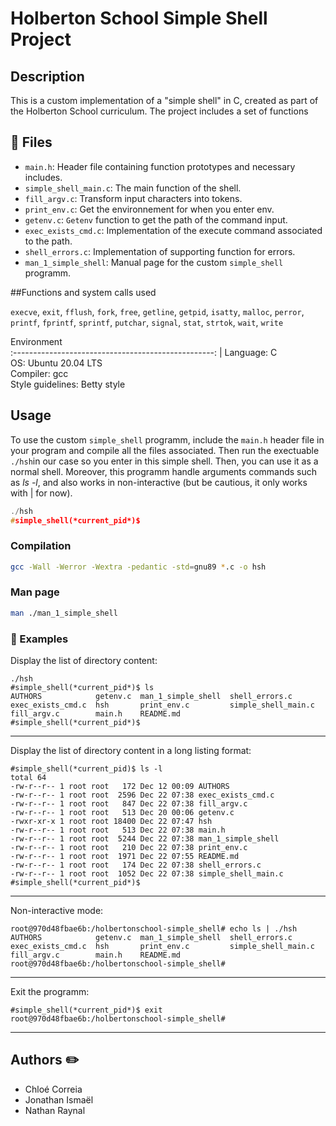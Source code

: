 # Holberton School Simple Shell Project

## Description

This is a custom implementation of a "simple shell" in C, created as part of the Holberton School curriculum. 
The project includes a set of functions 
## :file_folder: Files

- `main.h`: Header file containing function prototypes and necessary includes.
- `simple_shell_main.c`: The main function of the shell.
- `fill_argv.c`: Transform input characters into tokens.
- `print_env.c`: Get the environnement for when you enter env.
- `getenv.c`: `Getenv` function to get the path of the command input.
- `exec_exists_cmd.c`: Implementation of the execute command associated to the path.
- `shell_errors.c`: Implementation of supporting function for errors.
- `man_1_simple_shell`: Manual page for the custom `simple_shell` programm.

##Functions and system calls used

`execve`, `exit`, `fflush`, `fork`, `free`, `getline`, `getpid`, `isatty`, `malloc`, `perror`, `printf`, `fprintf`, `sprintf`, `putchar`, `signal`, `stat`, `strtok`, `wait`, `write`

Environment  
:--------------------------------------------------: |
Language: C  
OS: Ubuntu 20.04 LTS  
Compiler: gcc  
Style guidelines: Betty style

## Usage

To use the custom `simple_shell` programm, include the `main.h` header file in your program and compile all the files associated. Then run the exectuable `./hsh`in our case so you enter in this simple shell. Then, you can use it as a normal shell. Moreover, this programm handle arguments commands such as *ls -l*, and also works in non-interactive (but be cautious, it only works with | for now).
```c
./hsh
#simple_shell(*current_pid*)$
```

### Compilation
``` bash
gcc -Wall -Werror -Wextra -pedantic -std=gnu89 *.c -o hsh
```

### Man page
``` bash
man ./man_1_simple_shell
```
### :floppy_disk: Examples

Display the list of directory content:
```
./hsh
#simple_shell(*current_pid*)$ ls
AUTHORS            getenv.c  man_1_simple_shell  shell_errors.c
exec_exists_cmd.c  hsh       print_env.c         simple_shell_main.c
fill_argv.c        main.h    README.md
#simple_shell(*current_pid*)$
```
----------
Display the list of directory content in a long listing format:
```
#simple_shell(*current_pid)$ ls -l
total 64
-rw-r--r-- 1 root root   172 Dec 12 00:09 AUTHORS
-rw-r--r-- 1 root root  2596 Dec 22 07:38 exec_exists_cmd.c
-rw-r--r-- 1 root root   847 Dec 22 07:38 fill_argv.c
-rw-r--r-- 1 root root   513 Dec 20 00:06 getenv.c
-rwxr-xr-x 1 root root 18400 Dec 22 07:47 hsh
-rw-r--r-- 1 root root   513 Dec 22 07:38 main.h
-rw-r--r-- 1 root root  5244 Dec 22 07:38 man_1_simple_shell
-rw-r--r-- 1 root root   210 Dec 22 07:38 print_env.c
-rw-r--r-- 1 root root  1971 Dec 22 07:55 README.md
-rw-r--r-- 1 root root   174 Dec 22 07:38 shell_errors.c
-rw-r--r-- 1 root root  1052 Dec 22 07:38 simple_shell_main.c
#simple_shell(*current_pid*)$
```
----------
Non-interactive mode:
```
root@970d48fbae6b:/holbertonschool-simple_shell# echo ls | ./hsh
AUTHORS            getenv.c  man_1_simple_shell  shell_errors.c
exec_exists_cmd.c  hsh       print_env.c         simple_shell_main.c
fill_argv.c        main.h    README.md
root@970d48fbae6b:/holbertonschool-simple_shell#
```
----------
Exit the programm:
```
#simple_shell(*current_pid*)$ exit
root@970d48fbae6b:/holbertonschool-simple_shell#
```
----------

## Authors :pencil2:

- Chloé Correia
- Jonathan Ismaël
- Nathan Raynal
